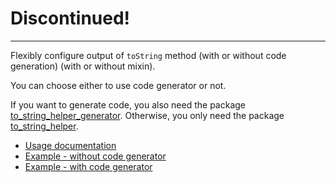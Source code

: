 # Discontinued!

---
Flexibly configure output of `toString` method (with or without code generation) (with or without mixin).

You can choose either to use code generator or not.

If you want to generate code, you also need the package
[to_string_helper_generator](https://pub.dev/packages/to_string_helper_generator).
Otherwise, you only need the package [to_string_helper](https://pub.dev/packages/to_string_helper).

* [Usage documentation](to_string_helper)
* [Example - without code generator](example_without_generator)
* [Example - with code generator](example_with_generator)
